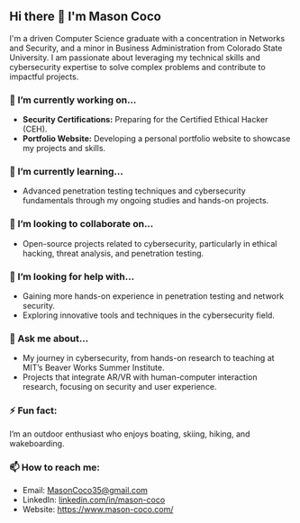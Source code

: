 ## Hi there 👋 I'm Mason Coco

I'm a driven Computer Science graduate with a concentration in Networks and Security, and a minor in Business Administration from Colorado State University. I am passionate about leveraging my technical skills and cybersecurity expertise to solve complex problems and contribute to impactful projects.

### 🔭 I’m currently working on...
- **Security Certifications:** Preparing for the Certified Ethical Hacker (CEH).
- **Portfolio Website:** Developing a personal portfolio website to showcase my projects and skills.

### 🌱 I’m currently learning...
- Advanced penetration testing techniques and cybersecurity fundamentals through my ongoing studies and hands-on projects.

### 👯 I’m looking to collaborate on...
- Open-source projects related to cybersecurity, particularly in ethical hacking, threat analysis, and penetration testing.

### 🤔 I’m looking for help with...
- Gaining more hands-on experience in penetration testing and network security.
- Exploring innovative tools and techniques in the cybersecurity field.

### 💬 Ask me about...
- My journey in cybersecurity, from hands-on research to teaching at MIT’s Beaver Works Summer Institute.
- Projects that integrate AR/VR with human-computer interaction research, focusing on security and user experience.

### ⚡ Fun fact:
I’m an outdoor enthusiast who enjoys boating, skiing, hiking, and wakeboarding.

### 📫 How to reach me:
- Email: MasonCoco35@gmail.com
- LinkedIn: [linkedin.com/in/mason-coco](https://www.linkedin.com/in/mason-coco)
- Website: https://www.mason-coco.com/

